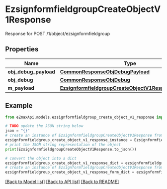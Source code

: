 # EzsignformfieldgroupCreateObjectV1Response

Response for POST /1/object/ezsignformfieldgroup

## Properties

Name | Type | Description | Notes
------------ | ------------- | ------------- | -------------
**obj_debug_payload** | [**CommonResponseObjDebugPayload**](CommonResponseObjDebugPayload.md) |  | 
**obj_debug** | [**CommonResponseObjDebug**](CommonResponseObjDebug.md) |  | [optional] 
**m_payload** | [**EzsignformfieldgroupCreateObjectV1ResponseMPayload**](EzsignformfieldgroupCreateObjectV1ResponseMPayload.md) |  | 

## Example

```python
from eZmaxApi.models.ezsignformfieldgroup_create_object_v1_response import EzsignformfieldgroupCreateObjectV1Response

# TODO update the JSON string below
json = "{}"
# create an instance of EzsignformfieldgroupCreateObjectV1Response from a JSON string
ezsignformfieldgroup_create_object_v1_response_instance = EzsignformfieldgroupCreateObjectV1Response.from_json(json)
# print the JSON string representation of the object
print(EzsignformfieldgroupCreateObjectV1Response.to_json())

# convert the object into a dict
ezsignformfieldgroup_create_object_v1_response_dict = ezsignformfieldgroup_create_object_v1_response_instance.to_dict()
# create an instance of EzsignformfieldgroupCreateObjectV1Response from a dict
ezsignformfieldgroup_create_object_v1_response_form_dict = ezsignformfieldgroup_create_object_v1_response.from_dict(ezsignformfieldgroup_create_object_v1_response_dict)
```
[[Back to Model list]](../README.md#documentation-for-models) [[Back to API list]](../README.md#documentation-for-api-endpoints) [[Back to README]](../README.md)


